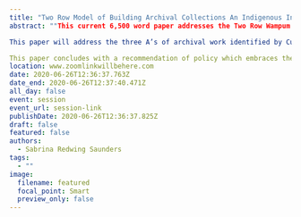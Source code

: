 ```yaml
---
title: "Two Row Model of Building Archival Collections An Indigenous Information Policy Perspective"
abstract: ""This current 6,500 word paper addresses the Two Row Wampum as a policy model for archival collections. This paper and subsequent presentation will provide an overview of mainstream archival practices and how they are utilized in First Nation communities, and special libraries collecting or holding Indigenous materials. This paper is intended to be both practical and theoretical as the questions and points made are a tableau or road map of query. Additionally, this paper provides literature support in the form of arguments from some of the leading Indigenous Researchers, albeit outside of the field of Information Sciences.

This paper will address the three A’s of archival work identified by Cuervo (2015): Appraisal, Acquisition, Access.  Added to this is a fourth: Action, taken on by those Information Scientists who practice social justice throughout their librarianship. This is addressed throughout several sections including one on decolonizing the library and archive, content management and integrated library system software, the impacts of recent campaigns on social justice action of librarians such as the Idle No More and Murdered and Missing Indigenous Women (and Girls), and Empowering Others.      

This paper concludes with a recommendation of policy which embraces the arguments made within the text, framing it within the Two Row Wampum. While a specifically Indigenous argument, this paper clearly has a home within the Diverging Trajectories in Information Science theme for 2020.""
location: www.zoomlinkwillbehere.com
date: 2020-06-26T12:36:37.763Z
date_end: 2020-06-26T12:37:40.471Z
all_day: false
event: session
event_url: session-link
publishDate: 2020-06-26T12:36:37.825Z
draft: false
featured: false
authors:
  - Sabrina Redwing Saunders
tags:
  - ""
image:
  filename: featured
  focal_point: Smart
  preview_only: false
---
```

